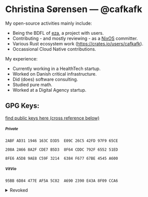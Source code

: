 # Christina Sørensen — @cafkafk

My open-source activities mainly include:
- Being the BDFL of [eza](https://github.com/cafkafk/eza), a project with users.
- Contributing - and mostly reviewing - as a [NixOS](https://github.com/nixos/nixpkgs) committer.
- Various Rust ecosystem work (https://crates.io/users/cafkafk).
- Occassional Cloud Native contributions.

My experience:
- Currently working in a HealthTech startup. 
- Worked on Danish critical infrastructure.
- Did (does) software consulting.
- Studied pure math.
- Worked at a Digital Agency startup.



## **GPG Keys**:

[find public keys here (cross reference below)](https://pgp.fem.gg/pks/lookup?search=christina&fingerprint=on&hash=on&op=vindex)

##### <small>Private</small>

`2ABF AD31 1946 163C D3D5  E09C 26C5 42FD 97F9 65CE`

`208A 2A66 8A2F CDE7 B5D3  8F64 CDDC 792F 6552 51ED`

`8FE6 A5D8 9AE8 C59F 3214  6384 F677 67BE 4545 A600`

##### <small>VitVio</small>

`95BB 6D84 477E AF5A 5C02  A690 2390 E43A 8F09 CCA6`

<details>
  <summary>Revoked</summary>

##### <small>DBC Digital</small>

`0A98 A4FB CC09 4F22 A71D  3F7B E10B 19D7 90E2 4C96`

<details>
  <summary>Revocation Certificate</summary>
  <pre>
-----BEGIN PGP PUBLIC KEY BLOCK-----
Comment: This is a revocation certificate

iHgEIBYKACAWIQQKmKT7zAlPIqcdP3vhCxnXkOJMlgUCaFVimgIdAAAKCRDhCxnX
kOJMlv5pAQCTdOkG3ZDmeL2jMoL2IMM4n1V//ujstCTEU2Jqey5raAD/cdDM1CAB
Lf1pmyCnAmXpq2d5EwykcOMPV3NC/Yv7JQw=
=+Y6S
-----END PGP PUBLIC KEY BLOCK-----
</pre>
</details>
<details>
  <summary>Revoked Public Key</summary>
<pre>
-----BEGIN PGP PUBLIC KEY BLOCK-----

mDMEZz8e9RYJKwYBBAHaRw8BAQdAv+AJldJ0654ZJ5eT9T+NVjciFdElyBB4nU8E
5r2NYbGIeAQgFgoAIBYhBAqYpPvMCU8ipx0/e+ELGdeQ4kyWBQJoVWKaAh0AAAoJ
EOELGdeQ4kyW/mkBAJN06QbdkOZ4vaMygvYgwzifVX/+6Oy0JMRTYmp7LmtoAP9x
0MzUIAEt/WmbIKcCZemrZ3kTDKRw4w9Xc0L9i/slDLRLQ2hyaXN0aW5hIEUuIFPD
uHJlbnNlbiAoREJDIERpZ2l0YWwgSW5mcmFzdHJ1Y3R1cmUgRGV2ZWxvcGVyKSA8
Y2hyc0BkYmMuZGs+iJkEExYKAEEWIQQKmKT7zAlPIqcdP3vhCxnXkOJMlgUCZz8e
9QIbAwUJAeEzgAULCQgHAgIiAgYVCgkICwIEFgIDAQIeBwIXgAAKCRDhCxnXkOJM
lozZAQDJL3v3MEkmvmjg0w1wnGbILUvtdzAIWf42J4r+zTxGbAEAqLXHZ/OlV67u
skCindq3tGB/AWW3LYHlCviQ6nkeCwq4OARnPx71EgorBgEEAZdVAQUBAQdAz1wW
agClodHGVUZDxe4wHRTRFFGYcNlw77nTXax9yTkDAQgHiH4EGBYKACYWIQQKmKT7
zAlPIqcdP3vhCxnXkOJMlgUCZz8e9QIbDAUJAeEzgAAKCRDhCxnXkOJMliHqAQDv
BsYJHerdoNi5eFDfJJLFyle5+1luwN/j3aIm6TDkVQD/Y1MwQPekQGOmn+mJIJPB
4TrYXdrOG4fqPT4c5EJ3TgQ=
=1W1k
-----END PGP PUBLIC KEY BLOCK-----
  </pre>
</details>
</details>
